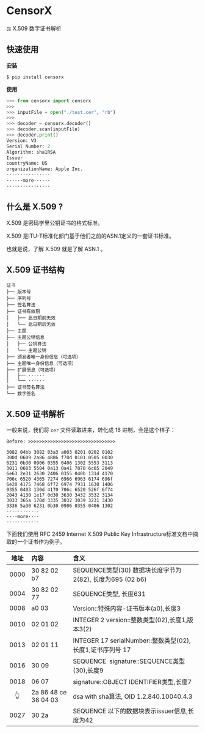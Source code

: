 # CensorX

⚖️ X.509 数字证书解析

## 快速使用

**安装**

```shell
$ pip install censorx
```

**使用**

```python
>>> from censorx import censorx
>>>
>>> inputFile = open("./test.cer", "rb")
>>>
>>> decoder = censorx.decoder()
>>> decoder.scan(inputFile)
>>> decoder.print()
Version: V3
Serial Number: 2
Algorithm: sha1RSA
Issuer
countryName: US
organizationName: Apple Inc.
················
······more······
················
```

## 什么是 X.509 ?

X.509 是密码学里公钥证书的格式标准。

X.509 是ITU-T标准化部门基于他们之前的ASN.1定义的一套证书标准。

也就是说，了解 X.509 就是了解 ASN.1 。

## X.509 证书结构

```shell
证书
├── 版本号
├── 序列号
├── 签名算法
├── 证书有效期
│   ├── 此日期前无效
│   └── 此日期后无效
├── 主题
├── 主题公钥信息
│   ├── 公钥算法
│   └── 主题公钥
├── 颁发者唯一身份信息（可选项）
├── 主题唯一身份信息（可选项）
├── 扩展信息（可选项）
│   ├── ······
│   └── ······
├── 证书签名算法
└── 数字签名
```

## X.509 证书解析

一般来说，我们将 `cer` 文件读取进来，转化成 16 进制，会是这个样子：

```shell
Before: >>>>>>>>>>>>>>>>>>>>>>>>>>>>>>>>

3082 04bb 3082 03a3 a003 0201 0202 0102
300d 0609 2a86 4886 f70d 0101 0505 0030
6231 0b30 0906 0355 0406 1302 5553 3113
3011 0603 5504 0a13 0a41 7070 6c65 2049
6e63 2e31 2630 2406 0355 040b 131d 4170
706c 6520 4365 7274 6966 6963 6174 696f
6e20 4175 7468 6f72 6974 7931 1630 1406
0355 0403 130d 4170 706c 6520 526f 6f74
2043 4130 1e17 0d30 3630 3432 3532 3134
3033 365a 170d 3335 3032 3039 3231 3430
3336 5a30 6231 0b30 0906 0355 0406 1302
············
····more····
············
```

下面我们使用 RFC 2459 Internet X.509 Public Key Infrastructure标准文档中摘取的一个证书作为例子。

| 地址 | 内容 | 含义 |
| :---: | :--- | :--- |
| 0000 | 30 82 02 b7 | SEQUENCE类型(30) 数据块长度字节为2(82), 长度为695 (02 b6) |
| 0004 | 30 82 02 77 | SEQUENCE类型, 长度631 |
| 0008 | a0 03 | Version::特殊内容-证书版本(a0),长度3 |
| 0010 | 02 01 02 | INTEGER 2 version::整数类型(02),长度1,版本3(2) |
| 0013 | 02 01 11 | INTEGER 17 serialNumber::整数类型(02),长度1,证书序列号 17 |
| 0016 | 30 09 | SEQUENCE  signature::SEQUENCE类型(30),长度9 |
| 0018 | 06 07 | signature::OBJECT IDENTIFIER类型,长度7 |
| 👆 | 2a 86 48 ce 38 04 03 | dsa with sha算法, OID 1.2.840.10040.4.3 |
| 0027 | 30 2a | SEQUENCE 以下的数据块表示issuer信息,长度为42 |


